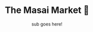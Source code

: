 ---
layout: destination
category: daytrip
permalink: /:categories/:title/
title: "The Masai Market \U0001F911"
subtitle: sub goes here!
sys:
  icon: 🏊
  circuit: Northen Circuit

  fields:
    review: ✌️ Great experience when the weather holds
    price: 10.99
    best_time: 🌞 <b>july - nov </b> | <b>jan - march</b>
    image:
      fields:
        alt: Chemka ♨ hot spring Day Tour
        file:
          url: "./img/uploads/bird-1.jpg"

image_corousel:
  - image: "./img/uploads/bird-1.jpg"
  - image: "./img/uploads/bird-2.jpg"
  - image: "./img/uploads/bao-tree.jpeg"
  - image: "./img/uploads/hipo.jpeg"

overview:


  intro: >
    A short but bumpy drive from Moshi are the clear, turquoise waters of the Chemka Hot Springs, 
    an oasis of geothermal warmth that bubbles up from underground. <br> 🥳  <br>
    Surrounded by lush forest alive with birdsong and the call of monkeys, 
    the Chemka Hot Springs is an ideal place to ease those tired legs after a strenuous ascent up Kilimanjaro. 
    They’re a little bit of heaven that’s perfect for a daytrip, and those warm blue waters invite you to linger, swim or explore. 
    Return refreshed, revitalised and relaxed. And if you really don’t want to leave just yet, we can organise and afternoon barbie or even an overnight stay.

  tour_details:
    when: Daily at 3 pm, except Sunday (Please note, this tour starts at 3.15PM from 1 April to 2 November).
    duration: 4 hours
    language: English. This tour is also available in French from April.
    price_includes: includes visit guided and transport.
    transport: Comfortable roomy air-conditioned private bus.
    itinerary: Barcelona > Parc Natural de Montserrat > Sanctuary (Monastery, Basilica, Chapel of the Virgin) > Free time > return to Barcelona.

  setting:
    activities: "You will swim ,🍲 eat, drink and 🤣laugh alot!"
    hashtags: >
      "Underground springs pond#️⃣warm  clear clean water#️⃣ideal for swimming.#️⃣very deep, in some places up to 10 meters"

  included:
    - item: Travel Insurance
    - item: Pot
    - item: Some real pot
    - item: Then some dop dop chopps

  excluded:
    - item: Vapours (You can bring Your own)

  remarks:
    - note: This tour involves some walking so wear comfortable shoes.
    - note: Dress a bit warmer for Montserrat, it is colder than the city.
    - note: Silence must be kept inside the church so the guide will give all the explanations outside.
    - note: This is not a wheelchair accessible tour.


experience:
  what_to_see:
    - paragraph: Montserrat, the “serrated mountain,” towers 4,000 feet intro the sky, with its jagged peaks and finger-like shapes. It’s a mesmerizing sight from miles away, even better as you enter the natural park. The view unfolds around you on the drive to the monastery.

    - paragraph: The Santa Maria de Montserrat Abbey dates back to the 11th century, although it was rebuilt in the 19th century. It melds intro the mountainside and still serves as a home to nearly 80 monks.


    - paragraph: The abbey has always played an important role in the spiritual life of Catalonia; it’s a rite of passage to hike the mountain to watch the sunrise from the top of Montserrat.

    - paragraph: On the tour, you’ll have time to explore Montserrat on your own and take pictures of the amazing views. For a truly spectacular sight, take the funicular to St. Joan’s Chapel (not included in the tour) if there’s enough time.

expect:
  fields:
    video: 
      file:
        url: <iframe width="560" height="315" src="https://www.youtube.com/embed/8yO2MI0p8Zk" frameborder="0" allow="accelerometer; autoplay; encrypted-media; gyroscope; picture-in-picture" allowfullscreen></iframe>

itinerary:
  - paragraph: Meet in front of the Hotel Olivia Plaza in the Plaça Catalunya at 3 pm (3:15 pm April through November). Plan to arrive 15 minutes before the departure time.
  - paragraph: Scenic drive to Montserrat

  - paragraph: Parc Natural de Montserrat

  - paragraph: Approximately one hour to explore Montserrat on your own

  - paragraph: Return ride to Plaça Catalunya

remarks:
  - paragraph: Book in advance, since this is one of our most popular day tours. The tour runs six days a week, so you can easily fit it intro your Barcelona vacation.

  - paragraph: This can be encouporated in other packeges too, please create your bucket list and send it to us to we can create you a quote!


---